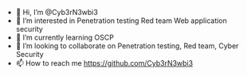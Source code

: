 - 👋 Hi, I’m @Cyb3rN3wbi3
- 👀 I’m interested in Penetration testing Red team Web application security
- 🌱 I’m currently learning OSCP
- 💞️ I’m looking to collaborate on Penetration testing, Red team, Cyber Security
- 📫 How to reach me https://github.com/Cyb3rN3wbi3

<!---
Cyb3rN3wbi3/Cyb3rN3wbi3 is a ✨ special ✨ repository because its `README.md` (this file) appears on your GitHub profile.
You can click the Preview link to take a look at your changes.
--->
